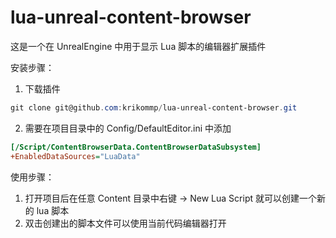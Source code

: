 # lua-unreal-content-browser

这是一个在 UnrealEngine 中用于显示 Lua 脚本的编辑器扩展插件

安装步骤：  
1. 下载插件
```powershell
git clone git@github.com:krikommp/lua-unreal-content-browser.git
```
2. 需要在项目目录中的 Config/DefaultEditor.ini 中添加
```ini
[/Script/ContentBrowserData.ContentBrowserDataSubsystem]
+EnabledDataSources="LuaData"
```

使用步骤：  
1. 打开项目后在任意 Content 目录中右键 -> New Lua Script 就可以创建一个新的 lua 脚本
2. 双击创建出的脚本文件可以使用当前代码编辑器打开

